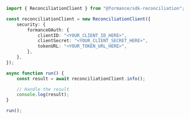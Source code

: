 <!-- Start SDK Example Usage [usage] -->
```typescript
import { ReconciliationClient } from "@formance/sdk-reconciliation";

const reconciliationClient = new ReconciliationClient({
    security: {
        formanceOAuth: {
            clientID: "<YOUR_CLIENT_ID_HERE>",
            clientSecret: "<YOUR_CLIENT_SECRET_HERE>",
            tokenURL: "<YOUR_TOKEN_URL_HERE>",
        },
    },
});

async function run() {
    const result = await reconciliationClient.info();

    // Handle the result
    console.log(result);
}

run();

```
<!-- End SDK Example Usage [usage] -->